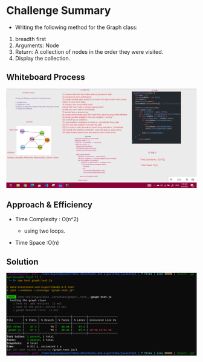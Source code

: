 # Challenge Summary

* Writing the following method for the Graph class:

1. breadth first
1. Arguments: Node
1. Return: A collection of nodes in the order they were visited.
1. Display the collection.

## Whiteboard Process
![whiteboard](./images/whiteboardBre.PNG)
## Approach & Efficiency

* Time Complexity : O(n^2)  
  * using two loops.

* Time Space :O(n)

## Solution

![test](./images/test.PNG)
